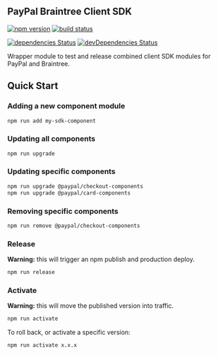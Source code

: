 PayPal Braintree Client SDK
---------------------------

[![npm version](https://img.shields.io/npm/v/@paypal/sdk-release.svg?style=flat-square)](https://www.npmjs.com/package/@paypal/sdk-release) [![build status](https://img.shields.io/travis/paypal/paypal-sdk-release/master.svg?style=flat-square)](https://travis-ci.org/paypal/paypal-sdk-release)

[![dependencies Status](https://david-dm.org/paypal/paypal-sdk-release/status.svg)](https://david-dm.org/paypal/paypal-sdk-release) [![devDependencies Status](https://david-dm.org/paypal/paypal-sdk-release/dev-status.svg)](https://david-dm.org/paypal/paypal-sdk-release?type=dev)

Wrapper module to test and release combined client SDK modules for PayPal and Braintree.

## Quick Start

### Adding a new component module

```bash
npm run add my-sdk-component
```

### Updating all components

```bash
npm run upgrade
```

### Updating specific components

```bash
npm run upgrade @paypal/checkout-components
npm run upgrade @paypal/card-components
```

### Removing specific components

```bash
npm run remove @paypal/checkout-components
```

### Release

**Warning:** this will trigger an npm publish and production deploy.

```bash
npm run release
```

### Activate

**Warning:** this will move the published version into traffic.

```bash
npm run activate
```

To roll back, or activate a specific version:

```bash
npm run activate x.x.x
```
